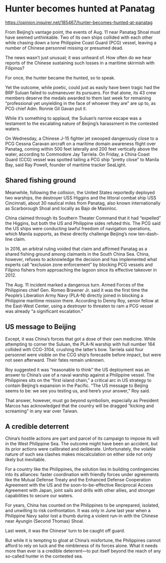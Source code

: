 # Hunter becomes hunted at Panatag

https://opinion.inquirer.net/185467/hunter-becomes-hunted-at-panatag



From Beijing’s vantage point, the events of Aug. 11 near Panatag Shoal must have seemed unthinkable. Two of its own ships collided with each other while chasing down a lone Philippine Coast Guard (PCG) vessel, leaving a number of Chinese personnel missing or presumed dead.

The news wasn’t just unusual; it was unheard of. How often do we hear reports of the Chinese sustaining such losses in a maritime skirmish with Filipinos?

For once, the hunter became the hunted, so to speak.

Yet the outcome, while poetic, could just as easily have been tragic had the BRP Suluan failed to outmaneuver its pursuers. For that alone, its 43 crew members deserve the medals awarded to them last week for remaining “professional yet unyielding in the face of whoever they are” are up to, as PCG chief Adm. Ronnie Gil Gavan put it.

While it’s something to applaud, the Suluan’s narrow escape was a testament to the escalating nature of Beijing’s harassment in the contested waters.

On Wednesday, a Chinese J-15 fighter jet swooped dangerously close to a PCG Cessna Caravan aircraft on a maritime domain awareness flight over Panatag, coming within 500 feet laterally and 200 feet vertically above the water, according to Commodore Jay Tarriela. On Friday, a China Coast Guard (CCG) vessel was spotted tailing a PCG ship “pretty close” to Manila Bay, said Ray Powell, founder of maritime tracker SeaLight.



##  Shared fishing ground



Meanwhile, following the collision, the United States reportedly deployed two warships, the destroyer USS Higgins and the littoral combat ship USS Cincinnati, about 30 nautical miles from Panatag, also known internationally as Scarborough Shoal and locally as Bajo de Masinloc.

China claimed through its Southern Theater Command that it had “expelled” the Higgins, but both the US and Philippine sides refuted this. The PCG said the US ships were conducting lawful freedom of navigation operations, which Manila supports, as these directly challenge Beijing’s now ten-dash-line claim.

In 2016, an arbitral ruling voided that claim and affirmed Panatag as a shared fishing ground among claimants in the South China Sea. China, however, refuses to acknowledge the decision and has implemented what experts call “exclusion zone enforcement” by blocking PCG vessels and Filipino fishers from approaching the lagoon since its effective takeover in 2012.

The Aug. 11 incident marked a dangerous turn. Armed Forces of the Philippines chief Gen. Romeo Brawner Jr. said it was the first time the People’s Liberation Army Navy (PLA-N) directly joined in blocking a Philippine maritime mission there. According to Denny Roy, senior fellow at the East-West Center, using a destroyer to threaten to ram a PCG vessel was already “a significant escalation.”



##  US message to Beijing



Except, it was China’s forces that got a dose of their own medicine. While attempting to corner the Suluan, the PLA-N warship with hull number 164 collided with CCG-3104, crushing the latter’s bow. Tarriela said four personnel were visible on the CCG ship’s forecastle before impact, but were not seen afterward. Their fates remain unknown.

Roy suggested it was “reasonable to think” the US deployment was an answer to China’s use of a naval warship against a Philippine vessel. The Philippines sits on the “first island chain,” a critical arc in US strategy to contain Beijing’s expansion in the Pacific. “The US message to Beijing seems to be: we see you testing us, and here’s your answer,” Roy said.

That answer, however, must go beyond symbolism, especially as President Marcos has acknowledged that the country will be dragged “kicking and screaming” in any war over Taiwan.



##  A credible deterrent



China’s hostile actions are part and parcel of its campaign to impose its will in the West Philippine Sea. The outcome might have been an accident, but its prior actions were calibrated and deliberate. Unfortunately, the volatile nature of such sea clashes makes miscalculation on either side not only likely but inevitable.

For a country like the Philippines, the solution lies in building contingencies into its alliances: faster coordination with friendly forces under agreements like the Mutual Defense Treaty and the Enhanced Defense Cooperation Agreement with the US and the soon-to-be-effective Reciprocal Access Agreement with Japan, joint sails and drills with other allies, and stronger capabilities to secure our waters.

For years, China has counted on the Philippines to be unprepared, isolated, and unwilling to risk confrontation. It was only in June last year when a Philippine Navy sailor lost a thumb during a violent run-in with the Chinese near Ayungin (Second Thomas) Shoal.

Last week, it was the Chinese’ turn to be caught off guard.

But while it is tempting to gloat at China’s misfortune, the Philippines cannot afford to rely on luck and the nimbleness of its forces alone. What it needs more than ever is a credible deterrent—to put itself beyond the reach of any so-called hunter in the contested sea.